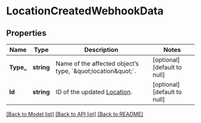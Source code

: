 # LocationCreatedWebhookData

## Properties

 Name      | Type       | Description                                                             | Notes                        
-----------|------------|-------------------------------------------------------------------------|------------------------------
 **Type_** | **string** | Name of the affected object’s type, &#x60;\&quot;location\&quot;&#x60;. | [optional] [default to null] 
 **Id**    | **string** | ID of the updated [Location](entity:Location).                          | [optional] [default to null] 

[[Back to Model list]](../README.md#documentation-for-models) [[Back to API list]](../README.md#documentation-for-api-endpoints) [[Back to README]](../README.md)

